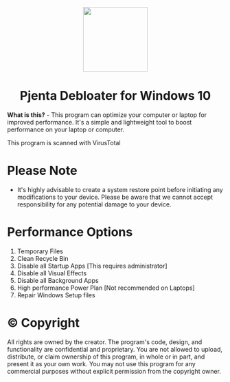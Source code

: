 <div align="center">
  <img src="https://i.imgur.com/e85wfuR.png" width="150" height="150">
</div>

<div align="center">
  <h1>Pjenta Debloater for Windows 10</h1>
</div>


**What is this?** - This program can optimize your computer or laptop for improved performance. It's a simple and lightweight tool to boost performance on your laptop or computer.

This program is scanned with VirusTotal

# Please Note

* It's highly advisable to create a system restore point before initiating any modifications to your device. 
Please be aware that we cannot accept responsibility for any potential damage to your device.

# Performance Options

1. Temporary Files
2. Clean Recycle Bin
3. Disable all Startup Apps [This requires administrator]
4. Disable all Visual Effects
5. Disable all Background Apps
6. High performance Power Plan [Not recommended on Laptops]
7. Repair Windows Setup files


# ©️ Copyright

All rights are owned by the creator. The program's code, design, and functionality are confidential and proprietary. 
You are not allowed to upload, distribute, or claim ownership of this program, in whole or in part, and present it as your own work. 
You may not use this program for any commercial purposes without explicit permission from the copyright owner.
